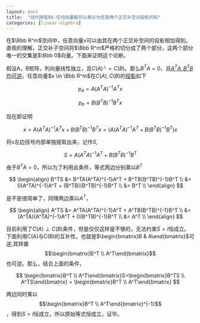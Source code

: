 ```yaml
---
layout: post
title:  "线代随笔08-任何向量都可以表示为任意两个正交补空间投影的和"
categories: [linear-algebra]
---
```


在$\Bbb R^m$空间中，任意向量$x$可以由其在两个正交补空间的投影相加得到。直观的理解，正交补子空间将$\Bbb R^m$严格的切分成了两个部分，这两个部分唯一的交集是$\Bbb 0$向量。下面来证明这个论断。

假设A，B矩阵，列向量线性独立，且$C(A)^{\perp}=C(B)$。那么$B^TA=0$，且[$A^TA,B^TB$均可逆](/linear-algebra/2016/03/03/linear-algebra-04-ATA-inverse.html)。任意向量$x \in \Bbb R^m$在$C(A),C(B)$的[投影](/linear-algebra/2016/03/05/linear-algebra-05-projection-and-linear-regression.html)如下

$$ p_a = A(A^TA)^{-1}A^Tx$$

$$ p_b = B(B^TB)^{-1}B^Tx$$

现在即证明 

$$
	x = A(A^TA)^{-1}A^Tx + B(B^TB)^{-1}B^Tx = (A(A^TA)^{-1}A^T + B(B^TB)^{-1}B^T)x
$$

将x左边括号内部单独提取出来，记作$S$,

$$
	S = A(A^TA)^{-1}A^T + B(B^TB)^{-1}B^T
$$

由于$B^TA=0$，所以为了利用此条件，等式两边分别乘以$B^T$

$$
	\begin{align}
	B^TS &= B^TA(A^TA)^{-1}A^T + B^TB(B^TB)^{-1}B^T \\
	     &= 0(A^TA)^{-1}A^T + (B^TB)(B^TB)^{-1}B^T \\
		 &= B^T \\
	\end{align}
$$

是不是很简单了，同理两边乘以$A^T$，

$$
	\begin{align}
	A^TS &= A^TA(A^TA)^{-1}A^T + A^TB(B^TB)^{-1}B^T \\
	     &= (A^TA)(A^TA)^{-1}A^T + 0(B^TB)^{-1}B^T \\
		 &= A^T \\
	\end{align}
$$

目前利用了$C(A) \perp C(B)$条件，但是仅仅这样是不够的，无法约束$S=I$恒成立。下面利用C(A)与C(B)的互补性，也就是$\begin{bmatrix}B & A\end{bmatrix}$可逆,其转置$$\begin{bmatrix}B^T \\ A^T\end{bmatrix}$$也可逆。那么，结合上面的条件，

$$
	\begin{bmatrix}B^T \\ A^T\end{bmatrix}S=\begin{bmatrix}B^TS \\ A^TS\end{bmatrix} = \begin{bmatrix}B^T \\ A^T\end{bmatrix}
$$

两边同时乘以$$\begin{bmatrix}B^T \\ A^T\end{bmatrix}^{-1}$$，得到$S=I$恒成立，所以原始等式恒成立，证毕。


 
